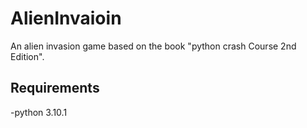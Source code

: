 # AlienInvaioin
 An alien invasion game based on the book "python crash Course 2nd Edition".



## Requirements

-python 3.10.1

